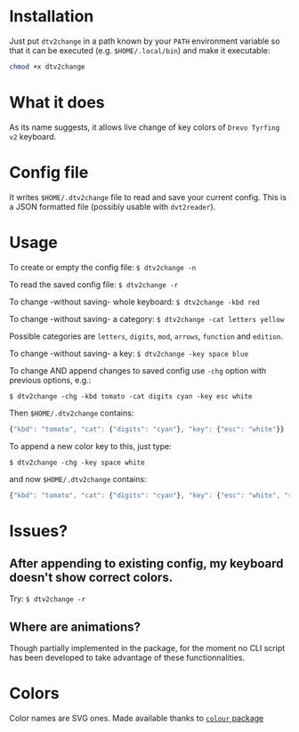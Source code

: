 # Installation

Just put `dtv2change` in a path known by your `PATH` environment
variable so that it can be executed (e.g. `$HOME/.local/bin`) and make
it executable:

``` bash
chmod +x dtv2change
```

# What it does

As its name suggests, it allows live change of key colors of `Drevo
Tyrfing v2` keyboard.

# Config file

It writes `$HOME/.dtv2change` file to read and save your current
config. This is a JSON formatted file (possibly usable with
`dvt2reader`).

# Usage

To create or empty the config file: `$ dtv2change -n`

To read the saved config file: `$ dtv2change -r`

To change -without saving- whole keyboard: `$ dtv2change -kbd red`

To change -without saving- a category: `$ dtv2change -cat letters yellow`

Possible categories are `letters`, `digits`, `mod`, `arrows`,
`function` and `edition`.

To change -without saving- a key: `$ dtv2change -key space blue`

To change AND append changes to saved config use `-chg` option with previous options, e.g.:

`$ dtv2change -chg -kbd tomato -cat digits cyan -key esc white`

Then `$HOME/.dtv2change` contains:

``` javascript
{"kbd": "tomato", "cat": {"digits": "cyan"}, "key": {"esc": "white"}}
```

To append a new color key to this, just type:

`$ dtv2change -chg -key space white`

and now `$HOME/.dtv2change` contains:

``` javascript
{"kbd": "tomato", "cat": {"digits": "cyan"}, "key": {"esc": "white", "space": "white"}}
```

# Issues?

## After appending to existing config, my keyboard doesn't show correct colors.

Try:  `$ dtv2change -r`

## Where are animations?

Though partially implemented in the package, for the moment no CLI
script has been developed to take advantage of these functionnalities.

# Colors

Color names are SVG ones. Made available thanks to [`colour`
package](https://github.com/vaab/colour)

